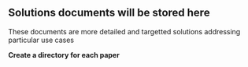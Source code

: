 ## Solutions documents will be stored here
These documents are more detailed and targetted solutions addressing particular use cases

**Create a directory for each paper**
